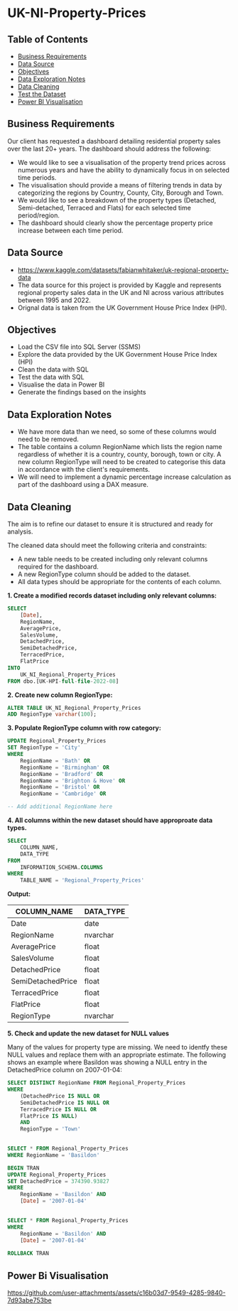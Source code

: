 # UK-NI-Property-Prices

## Table of Contents
* [Business Requirements](#business-requirements)
* [Data Source](#data-source)
* [Objectives](#objectives)
* [Data Exploration Notes](#data-exploration-notes)
* [Data Cleaning](#data-cleaning)
* [Test the Dataset](#test-the-dataset)
* [Power BI Visualisation](#power-bi-visualisation)

## Business Requirements
Our client has requested a dashboard detailing residential property sales over the last 20+ years. The dashboard should address the following:
- We would like to see a visualisation of the property trend prices across numerous years and have the ability to dynamically focus in on selected time periods.
- The visualisation should provide a means of filtering trends in data by categorizing the regions by Country, County, City, Borough and Town.
- We would like to see a breakdown of the property types (Detached, Semi-detached, Terraced and Flats) for each selected time period/region.
- The dashboard should clearly show the percentage property price increase between each time period.

## Data Source
- https://www.kaggle.com/datasets/fabianwhitaker/uk-regional-property-data
- The data source for this project is provided by Kaggle and represents regional property sales data in the UK and NI across various attributes between 1995 and 2022.
- Orignal data is taken from the UK Government House Price Index (HPI).

## Objectives
- Load the CSV file into SQL Server (SSMS)
- Explore the data provided by the UK Government House Price Index (HPI)
- Clean the data with SQL
- Test the data with SQL
- Visualise the data in Power BI
- Generate the findings based on the insights
  
## Data Exploration Notes
- We have more data than we need, so some of these columns would need to be removed.
- The table contains a column RegionName which lists the region name regardless of whether it is a country, county, borough, town or city. A new column RegionType will need to be created to categorise this data in accordance with the client's requirements.
- We will need to implement a dynamic percentage increase calculation as part of the dashboard using a DAX measure.

## Data Cleaning
The aim is to refine our dataset to ensure it is structured and ready for analysis.

The cleaned data should meet the following criteria and constraints:
- A new table needs to be created including only relevant columns required for the dashboard.
- A new RegionType column should be added to the dataset.
- All data types should be appropriate for the contents of each column.

**1. Create a modified records dataset including only relevant columns:**

``` SQL
SELECT 
	[Date],
	RegionName,
	AveragePrice,
	SalesVolume,
	DetachedPrice,
	SemiDetachedPrice,
	TerracedPrice,
	FlatPrice
INTO 
	UK_NI_Regional_Property_Prices
FROM dbo.[UK-HPI-full-file-2022-08]
```
**2. Create new column RegionType:**

``` SQL
ALTER TABLE UK_NI_Regional_Property_Prices
ADD RegionType varchar(100);
```
**3. Populate RegionType column with row category:**

``` SQL
UPDATE Regional_Property_Prices
SET RegionType = 'City'
WHERE 
	RegionName = 'Bath' OR
	RegionName = 'Birmingham' OR
	RegionName = 'Bradford' OR
	RegionName = 'Brighton & Hove' OR
	RegionName = 'Bristol' OR
	RegionName = 'Cambridge' OR

-- Add additional RegionName here
```
**4. All columns within the new dataset should have approproate data types.**

``` SQL
SELECT 
	COLUMN_NAME,
	DATA_TYPE
FROM 
	INFORMATION_SCHEMA.COLUMNS
WHERE 
	TABLE_NAME = 'Regional_Property_Prices'
```
**Output:**

| COLUMN_NAME       | DATA_TYPE   |
|-------------------|-------------|
| Date	            | date        |
| RegionName        | nvarchar    |
| AveragePrice	    | float       |
| SalesVolume	    | float       |
| DetachedPrice	    | float       |
| SemiDetachedPrice | float       |
| TerracedPrice	    | float       |
| FlatPrice	    | float       |
| RegionType	    | nvarchar    |

**5. Check and update the new dataset for NULL values**

Many of the values for property type are missing. We need to identfy these NULL values and replace them with an appropriate estimate.
The following shows an example where Basildon was showing a NULL entry in the DetachedPrice column on 2007-01-04:

``` SQL
SELECT DISTINCT RegionName FROM Regional_Property_Prices
WHERE 
	(DetachedPrice IS NULL OR 
	SemiDetachedPrice IS NULL OR
	TerracedPrice IS NULL OR
	FlatPrice IS NULL)
	AND
	RegionType = 'Town'
	

SELECT * FROM Regional_Property_Prices
WHERE RegionName = 'Basildon'

BEGIN TRAN
UPDATE Regional_Property_Prices
SET DetachedPrice = 374390.93827
WHERE 
	RegionName = 'Basildon' AND
	[Date] = '2007-01-04'
	

SELECT * FROM Regional_Property_Prices
WHERE 
	RegionName = 'Basildon' AND
	[Date] = '2007-01-04'
	
ROLLBACK TRAN

```

## Power Bi Visualisation



https://github.com/user-attachments/assets/c16b03d7-9549-4285-9840-7d93abe753be



